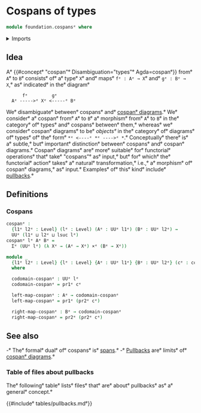 # Cospans of types

```agda
module foundation.cospansᵉ where
```

<details><summary>Imports</summary>

```agda
open import foundation.dependent-pair-typesᵉ
open import foundation.fundamental-theorem-of-identity-typesᵉ
open import foundation.homotopy-inductionᵉ
open import foundation.structure-identity-principleᵉ
open import foundation.univalenceᵉ
open import foundation.universe-levelsᵉ

open import foundation-core.cartesian-product-typesᵉ
open import foundation-core.commuting-triangles-of-mapsᵉ
open import foundation-core.equivalencesᵉ
open import foundation-core.function-typesᵉ
open import foundation-core.homotopiesᵉ
open import foundation-core.identity-typesᵉ
open import foundation-core.torsorial-type-familiesᵉ
```

</details>

## Idea

Aᵉ {{#conceptᵉ "cospan"ᵉ Disambiguation="types"ᵉ Agda=cospanᵉ}} fromᵉ `A`ᵉ to `B`ᵉ
consistsᵉ ofᵉ aᵉ typeᵉ `X`ᵉ andᵉ mapsᵉ `fᵉ : Aᵉ → X`ᵉ andᵉ `gᵉ : Bᵉ → X`,ᵉ asᵉ indicatedᵉ in theᵉ
diagramᵉ

```text
      fᵉ         gᵉ
  Aᵉ ----->ᵉ Xᵉ <-----ᵉ Bᵉ
```

Weᵉ disambiguateᵉ betweenᵉ cospansᵉ andᵉ
[cospanᵉ diagrams](foundation.cospan-diagrams.md).ᵉ Weᵉ considerᵉ aᵉ cospanᵉ fromᵉ `A`ᵉ
to `B`ᵉ aᵉ morphismᵉ fromᵉ `A`ᵉ to `B`ᵉ in theᵉ categoryᵉ ofᵉ typesᵉ andᵉ cospansᵉ betweenᵉ
them,ᵉ whereasᵉ weᵉ considerᵉ cospanᵉ diagramsᵉ to beᵉ _objectsᵉ_ in theᵉ categoryᵉ ofᵉ
diagramsᵉ ofᵉ typesᵉ ofᵉ theᵉ formᵉ `*ᵉ <----ᵉ *ᵉ ---->ᵉ *`.ᵉ Conceptuallyᵉ thereᵉ isᵉ aᵉ
subtle,ᵉ butᵉ importantᵉ distinctionᵉ betweenᵉ cospansᵉ andᵉ cospanᵉ diagrams.ᵉ Cospanᵉ
diagramsᵉ areᵉ moreᵉ suitableᵉ forᵉ functorialᵉ operationsᵉ thatᵉ takeᵉ "cospans"ᵉ asᵉ
input,ᵉ butᵉ forᵉ whichᵉ theᵉ functorialᵉ actionᵉ takesᵉ aᵉ naturalᵉ transformation,ᵉ i.e.,ᵉ
aᵉ morphismᵉ ofᵉ cospanᵉ diagrams,ᵉ asᵉ input.ᵉ Examplesᵉ ofᵉ thisᵉ kindᵉ includeᵉ
[pullbacks](foundation.pullbacks.md).ᵉ

## Definitions

### Cospans

```agda
cospanᵉ :
  {l1ᵉ l2ᵉ : Level} (lᵉ : Level) (Aᵉ : UUᵉ l1ᵉ) (Bᵉ : UUᵉ l2ᵉ) →
  UUᵉ (l1ᵉ ⊔ l2ᵉ ⊔ lsuc lᵉ)
cospanᵉ lᵉ Aᵉ Bᵉ =
  Σᵉ (UUᵉ lᵉ) (λ Xᵉ → (Aᵉ → Xᵉ) ×ᵉ (Bᵉ → Xᵉ))

module _
  {l1ᵉ l2ᵉ : Level} {lᵉ : Level} {Aᵉ : UUᵉ l1ᵉ} {Bᵉ : UUᵉ l2ᵉ} (cᵉ : cospanᵉ lᵉ Aᵉ Bᵉ)
  where

  codomain-cospanᵉ : UUᵉ lᵉ
  codomain-cospanᵉ = pr1ᵉ cᵉ

  left-map-cospanᵉ : Aᵉ → codomain-cospanᵉ
  left-map-cospanᵉ = pr1ᵉ (pr2ᵉ cᵉ)

  right-map-cospanᵉ : Bᵉ → codomain-cospanᵉ
  right-map-cospanᵉ = pr2ᵉ (pr2ᵉ cᵉ)
```

## See also

-ᵉ Theᵉ formalᵉ dualᵉ ofᵉ cospansᵉ isᵉ [spans](foundation.spans.md).ᵉ
-ᵉ [Pullbacks](foundation-core.pullbacks.mdᵉ) areᵉ limitsᵉ ofᵉ
  [cospanᵉ diagrams](foundation.cospan-diagrams.md).ᵉ

### Table of files about pullbacks

Theᵉ followingᵉ tableᵉ listsᵉ filesᵉ thatᵉ areᵉ aboutᵉ pullbacksᵉ asᵉ aᵉ generalᵉ concept.ᵉ

{{#includeᵉ tables/pullbacks.mdᵉ}}